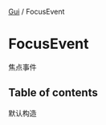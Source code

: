 [Gui](../groups/Core.Gui.md) / FocusEvent

# FocusEvent <Badge type="tip" text="Class" /> <Score text="FocusEvent" />

焦点事件

## Table of contents

默认构造
